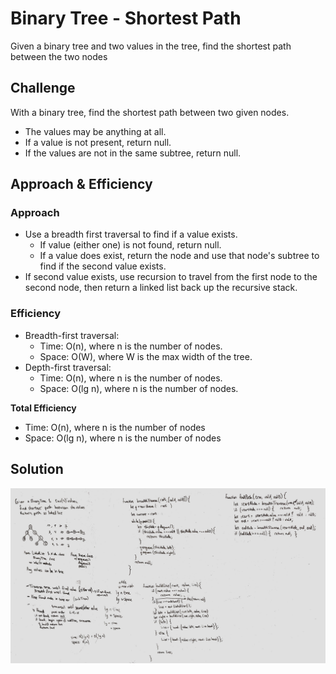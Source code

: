 # Binary Tree - Shortest Path

Given a binary tree and two values in the tree, find the shortest path between the two nodes

## Challenge

With a binary tree, find the shortest path between two given nodes.

- The values may be anything at all.
- If a value is not present, return null.
- If the values are not in the same subtree, return null.

## Approach & Efficiency

### Approach
- Use a breadth first traversal to find if a value exists. 
  - If value (either one) is not found, return null.
  - If a value does exist, return the node and use that node's subtree to find if the second value exists.
- If second value exists, use recursion to travel from the first node to the second node, then return a linked list back up the recursive stack. 

### Efficiency
- Breadth-first traversal:
  - Time: O(n), where n is the number of nodes.
  - Space: O(W), where W is the max width of the tree.
- Depth-first traversal:
  - Time: O(n), where n is the number of nodes.
  - Space: O(lg n), where n is the number of nodes.
  
**Total Efficiency**
- Time: O(n), where n is the number of nodes
- Space: O(lg n), where n is the number of nodes

## Solution

![Whiteboard](./assets/binary-tree-shortest-path.jpg)
